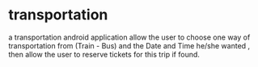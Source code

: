 # transportation
a transportation android application allow the user to choose one way of transportation from (Train - Bus) and the Date and Time he/she wanted , then allow the user to reserve tickets for this trip if found. 
